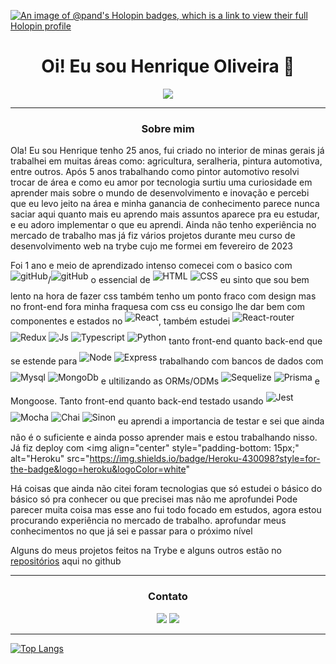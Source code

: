 [![An image of @pand's Holopin badges, which is a link to view their full Holopin profile](https://holopin.me/pand)](https://holopin.io/@pand)

<h1 align="center">Oi! Eu sou Henrique Oliveira 👋</h1>

<p align="center">
<img src="https://readme-typing-svg.herokuapp.com/?lines=Welcome+to++my+GitHub+Profile!">
</p>

-------

<h3 align="center">Sobre mim</h3>
<p>
  Ola! Eu sou Henrique tenho 25 anos, fui criado no interior de minas gerais já trabalhei em muitas áreas como: agricultura, seralheria, pintura automotiva, entre outros. Após 5 anos trabalhando como pintor automotivo resolvi trocar de área e como eu amor por tecnologia surtiu uma curiosidade em aprender mais sobre o mundo de desenvolvimento e inovação e percebi que eu levo jeito na área e minha ganancia de conhecimento parece nunca saciar aqui quanto mais eu aprendo mais assuntos aparece pra eu estudar, e eu adoro implementar o que eu aprendi.
Ainda não tenho experiência no mercado de trabalho mas já fiz vários projetos durante meu curso de desenvolvimento web na trybe cujo me formei em fevereiro de 2023
  
  Foi 1 ano e meio de aprendizado intenso comecei com o basico com <img align="center"  style="padding-bottom: 15px;" alt="gitHub" src="https://img.shields.io/badge/GIT-E44C30?style=for-the-badge&logo=git&logoColor=white" >/<img align="center"  style="padding-bottom: 15px;" alt="gitHub" src="https://img.shields.io/badge/GitHub-100000?style=for-the-badge&logo=github&logoColor=white" > o essencial de <img align="center"  style="padding-bottom: 15px;" alt="HTML" src="https://img.shields.io/badge/HTML5-E34F26?style=for-the-badge&logo=html5&logoColor=white">
    <img align="center"  style="padding-bottom: 15px;" alt="CSS" src="https://img.shields.io/badge/CSS3-1572B6?style=for-the-badge&logo=css3&logoColor=white"> eu sinto que sou bem lento na hora de fazer css também tenho um ponto fraco com design mas no front-end fora minha fraquesa com css eu consigo lhe dar bem com componentes e estados no <img align="center"  style="padding-bottom: 15px;" alt="React" src="https://img.shields.io/badge/React-20232A?style=for-the-badge&logo=react&logoColor=61DAFB">, também estudei <img align="center"  style="padding-bottom: 15px;" alt="React-router" src="https://img.shields.io/badge/React_Router-CA4245?style=for-the-badge&logo=react-router&logoColor=white"> <img align="center"  style="padding-bottom: 15px;" alt="Redux" src="https://img.shields.io/badge/Redux-593D88?style=for-the-badge&logo=redux&logoColor=white"> <img align="center"  style="padding-bottom: 15px;" alt="Js" src="https://img.shields.io/badge/JavaScript-323330?style=for-the-badge&logo=javascript&logoColor=F7DF1E"> <img align="center"  style="padding-bottom: 15px;" alt="Typescript" src="https://img.shields.io/badge/TypeScript-007ACC?style=for-the-badge&logo=typescript&logoColor=white"> <img align="center"  style="padding-bottom: 15px;" alt="Python" src="https://img.shields.io/badge/Python-14354C?style=for-the-badge&logo=python&logoColor=white"> tanto front-end quanto back-end que se estende para <img align="center"  style="padding-bottom: 15px;" alt="Node" src="https://img.shields.io/badge/Node.js-43853D?style=for-the-badge&logo=node.js&logoColor=white"> <img align="center"  style="padding-bottom: 15px;" alt="Express" src="https://img.shields.io/badge/Express.js-404D59?style=for-the-badge"> trabalhando com bancos de dados com <img align="center"  style="padding-bottom: 15px;" alt="Mysql" src="https://img.shields.io/badge/MySQL-00000F?style=for-the-badge&logo=mysql&logoColor=white"> <img align="center"  style="padding-bottom: 15px;" alt="MongoDb" src="https://img.shields.io/badge/MongoDB-4EA94B?style=for-the-badge&logo=mongodb&logoColor=white"> e ultilizando as ORMs/ODMs <img align="center"  style="padding-bottom: 15px;" alt="Sequelize" src="https://img.shields.io/badge/Sequelize-52B0E7?style=for-the-badge&logo=Sequelize&logoColor=white">  <img align="center"  style="padding-bottom: 15px;" alt="Prisma" src="https://img.shields.io/badge/Prisma-3982CE?style=for-the-badge&logo=Prisma&logoColor=white"> e Mongoose. Tanto front-end quanto back-end testado usando <img align="center"  style="padding-bottom: 15px;" alt="Jest" src="https://img.shields.io/badge/Jest-323330?style=for-the-badge&logo=Jest&logoColor=white"> <img align="center"  style="padding-bottom: 15px;" alt="Mocha" src="https://img.shields.io/badge/mocha.js-323330?style=for-the-badge&logo=mocha&logoColor=Brown"> <img align="center"  style="padding-bottom: 15px;" alt="Chai" src="https://img.shields.io/badge/chai.js-323330?style=for-the-badge&logo=chai&logoColor=red"> <img align="center"  style="padding-bottom: 15px;" alt="Sinon" src="https://img.shields.io/badge/sinon.js-323330?style=for-the-badge&logo=sinon"> eu aprendi a importancia de testar e sei que ainda não é o suficiente e ainda posso aprender mais e estou trabalhando nisso. Já fiz deploy com <img align="center"  style="padding-bottom: 15px;" alt="Heroku" src="https://img.shields.io/badge/Heroku-430098?style=for-the-badge&logo=heroku&logoColor=white"
  
  Há coisas que ainda não citei foram tecnologias que só estudei o básico do básico só pra conhecer ou que precisei mas não me aprofundei
Pode parecer muita coisa mas esse ano fui todo focado em estudos, agora estou procurando experiência no mercado de trabalho. aprofundar meus conhecimentos no que já sei e passar para o próximo nível

Alguns do meus projetos feitos na Trybe e alguns outros estão no [repositórios](https://github.com/pand-oly?tab=repositories) aqui no github

  </div>
 
</p>
 

-------

<div align="center">
    <h3>
        Contato
    </h3>
    <a href="https://www.linkedin.com/in/rick-oly/" target="_blank"><img src="https://img.shields.io/badge/-LinkedIn-%230077B5?style=for-the-badge&logo=linkedin&logoColor=white" target="_blank"></a>
    <a href = "hoa98hoa@gmail.com"><img src="https://img.shields.io/badge/Gmail-D14836?style=for-the-badge&logo=gmail&logoColor=white"></a>
</div>

---------------------

  <div>
  
  [![Top Langs](https://github-readme-stats-rula-6r64go11c-pand-oly.vercel.app/api/top-langs/?username=pand-oly&theme=radical&text_color=f8d847&langs_count=20)](https://github.com/pand-oly/github-readme-stats)
  
  </div>  
</div>

<!--
  
  <img height="190em" src="https://github-readme-stats.vercel.app/api?username=pand-oly&show_icons=true&theme=radical&include_all_commits=true&count_private=true&hide_rank=true"/>

-->
